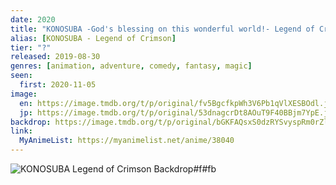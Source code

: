 ```yaml
---
date: 2020
title: "KONOSUBA -God's blessing on this wonderful world!- Legend of Crimson"
alias: [KONOSUBA - Legend of Crimson]
tier: "?"
released: 2019-08-30
genres: [animation, adventure, comedy, fantasy, magic]
seen:
  first: 2020-11-05
image:
  en: https://image.tmdb.org/t/p/original/fv5BgcfkpWh3V6Pb1qVlXESBOdl.jpg
  jp: https://image.tmdb.org/t/p/original/53dnagcrDt8AOuT9F40BBjm7YpE.jpg
backdrop: https://image.tmdb.org/t/p/original/bGKFAQsxS0dzRYSvyspRm0rZlfo.jpg
link:
  MyAnimeList: https://myanimelist.net/anime/38040
---
```


![KONOSUBA Legend of Crimson Backdrop#f#fb](https://image.tmdb.org/t/p/original/m5HPKCi7GdhKmxPTcOQmcLfEmZ9.jpg "Source: TMDB")

